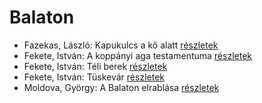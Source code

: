 # Balaton

- Fazekas, László: Kapukulcs a kő alatt [részletek](_details/Fazekas%2C%20L%C3%A1szl%C3%B3.md#id_1271)
- Fekete, István: A koppányi aga testamentuma [részletek](_details/Fekete%2C%20Istv%C3%A1n.md#id_723)
- Fekete, István: Téli berek [részletek](_details/Fekete%2C%20Istv%C3%A1n.md#id_267)
- Fekete, István: Tüskevár [részletek](_details/Fekete%2C%20Istv%C3%A1n.md#id_121)
- Moldova, György: A Balaton elrablása [részletek](_details/Moldova%2C%20Gy%C3%B6rgy.md#id_1380)